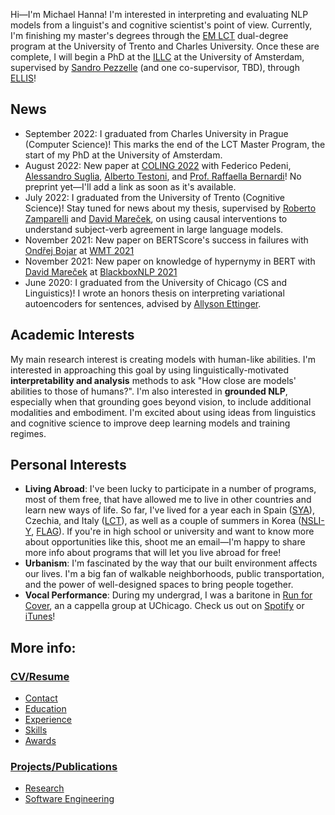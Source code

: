 Hi—I'm Michael Hanna! I'm interested in interpreting and evaluating NLP models from a linguist's and cognitive scientist's point of view. Currently, I'm finishing my master's degrees through the <a href="https://lct-master.org/">EM LCT</a> dual-degree program at the University of Trento and Charles University. Once these are complete, I will begin a PhD at the <a href="https://www.illc.uva.nl/">ILLC</a> at the University of Amsterdam, supervised by <a href="https://sandropezzelle.github.io/">Sandro Pezzelle</a> (and one co-supervisor, TBD), through <a href="https://ellis.eu/phd-postdoc">ELLIS</a>!

<!-- with <a href='http://disi.unitn.it/~bernardi/'>Prof. Raffaella Bernardi</a>. -->
## News
- September 2022: I graduated from Charles University in Prague (Computer Science)! This marks the end of the LCT Master Program, the start of my PhD at the University of Amsterdam.
- August 2022: New paper at <a href="https://coling2022.org/">COLING 2022</a> with Federico Pedeni, <a href="https://alesuglia.github.io/">Alessandro Suglia</a>, <a href="https://albertotestoni.github.io/">Alberto Testoni</a>, and <a href='http://disi.unitn.it/~bernardi/'>Prof. Raffaella Bernardi</a>! No preprint yet—I'll add a link as soon as it's available.
- July 2022: I graduated from the University of Trento (Cognitive Science)! Stay tuned for news about my thesis, supervised by <a href="https://webapps.unitn.it/du/en/Persona/PER0001015/Curriculum">Roberto Zamparelli</a> and <a href='https://ufal.mff.cuni.cz/david-marecek'>David Mareček</a>, on using causal interventions to understand subject-verb agreement in large language models.
- November 2021: New paper on BERTScore's success in failures with <a href='https://ufal.mff.cuni.cz/ondrej-bojar'>Ondřej Bojar</a> at <a href='https://www.statmt.org/wmt21/pdf/2021.wmt-1.59.pdf'>WMT 2021</a>
- November 2021: New paper on knowledge of hypernymy in BERT with <a href='https://ufal.mff.cuni.cz/david-marecek'>David Mareček</a> at <a href='https://aclanthology.org/2021.blackboxnlp-1.20/'>BlackboxNLP 2021</a>
- June 2020: I graduated from the University of Chicago (CS and Linguistics)! I wrote an honors thesis on interpreting variational autoencoders for sentences, advised by <a href='https://aetting.github.io/'>Allyson Ettinger</a>.

## Academic Interests
My main research interest is creating models with human-like abilities. I'm interested in approaching this goal by using linguistically-motivated **interpretability and analysis** methods to ask "How close are models' abilities to those of humans?". I'm also interested in **grounded NLP**, especially when that grounding goes beyond vision, to include additional modalities and embodiment. I'm excited about using ideas from linguistics and cognitive science to improve deep learning models and training regimes.

## Personal Interests
- **Living Abroad**: I've been lucky to participate in a number of programs, most of them free, that have allowed me to live in other countries and learn new ways of life. So far, I've lived for a year each in Spain (<a href='https://www.sya.org/'>SYA</a>), Czechia, and Italy (<a href='https://lct-master.org/'>LCT</a>), as well as a couple of summers in Korea (<a href='https://www.nsliforyouth.org/'>NSLI-Y</a>, <a href='https://study-abroad.uchicago.edu/summer-grant/foreign-language-acquisition-grant-flag'>FLAG</a>). If you're in high school or university and want to know more about opportunities like this, shoot me an email—I'm happy to share more info about programs that will let you live abroad for free!
- **Urbanism**: I'm fascinated by the way that our built environment affects our lives. I'm a big fan of walkable neighborhoods, public transportation, and the power of well-designed spaces to bring people together.
- **Vocal Performance**: During my undergrad, I was a baritone in <a href='http://runforcover.uchicago.edu/'>Run for Cover</a>, an a cappella group at UChicago. Check us out on <a href="https://play.spotify.com/artist/1WN22dBwn6fM3biZufox5W">Spotify</a> or <a href="https://itunes.apple.com/us/artist/run-for-cover/id848631625">iTunes</a>!

## More info:
### <a href='https://hannamw.github.io/resume/'>CV/Resume</a>
- <a href='https://hannamw.github.io/resume/'>Contact</a>
- <a href='https://hannamw.github.io/resume/#education'>Education</a>
- <a href='https://hannamw.github.io/resume/#experience'>Experience</a>
- <a href='https://hannamw.github.io/resume/#languages'>Skills</a>
- <a href='https://hannamw.github.io/resume/#honors'>Awards</a>

### <a href='https://hannamw.github.io/projects/#'>Projects/Publications</a>
- <a href='https://hannamw.github.io/projects/#'>Research</a>
- <a href='https://hannamw.github.io/projects/#software-engineering-projects'>Software Engineering</a>
